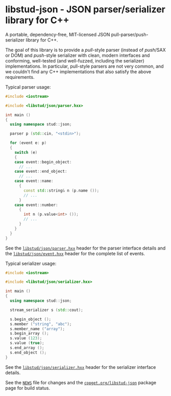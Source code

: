 # libstud-json - JSON parser/serializer library for C++

A portable, dependency-free, MIT-licensed JSON pull-parser/push-serializer
library for C++.

The goal of this library is to provide a *pull*-style parser (instead of
*push*/SAX or DOM) and *push*-style serializer with clean, modern interfaces
and conforming, well-tested (and well-fuzzed, including the serializer)
implementations. In particular, pull-style parsers are not very common, and we
couldn't find any C++ implementations that also satisfy the above
requirements.

Typical parser usage:

```c++
#include <iostream>

#include <libstud/json/parser.hxx>

int main ()
{
  using namespace stud::json;

  parser p (std::cin, "<stdin>");

  for (event e: p)
  {
    switch (e)
    {
    case event::begin_object:
      // ...
    case event::end_object:
      // ...
    case event::name:
      {
        const std::string& n (p.name ());
        // ...
      }
    case event::number:
      {
        int n (p.value<int> ());
        // ...
      }
    }
  }
}
```

See the [`libstud/json/parser.hxx`][parser.hxx] header for the parser
interface details and the [`libstud/json/event.hxx`][event.hxx] header for the
complete list of events.

Typical serializer usage:

```c++
#include <iostream>

#include <libstud/json/serializer.hxx>

int main ()
{
  using namespace stud::json;

  stream_serializer s (std::cout);

  s.begin_object ();
  s.member ("string", "abc");
  s.member_name ("array");
  s.begin_array ();
  s.value (123);
  s.value (true);
  s.end_array ();
  s.end_object ();
}
```

See the [`libstud/json/serializer.hxx`][serializer.hxx] header for the
serializer interface details.

See the [`NEWS`][news] file for changes and the
[`cppget.org/libstud-json`][pkg] package page for build status.

[event.hxx]:      https://github.com/libstud/libstud-json/blob/master/libstud/json/event.hxx
[parser.hxx]:     https://github.com/libstud/libstud-json/blob/master/libstud/json/parser.hxx
[serializer.hxx]: https://github.com/libstud/libstud-json/blob/master/libstud/json/serializer.hxx
[news]:           https://github.com/libstud/libstud-json/blob/master/NEWS
[pkg]:            https://cppget.org/libstud-json
